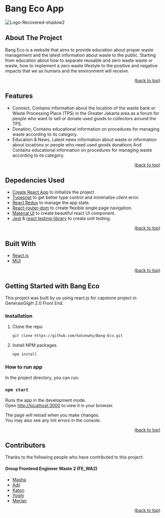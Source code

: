 # Bang Eco App 

<!-- PROJECT LOGO -->
![Logo-Recovered-shadow2](https://user-images.githubusercontent.com/91068303/177029972-6d81fa17-0aa5-42e2-b9ba-c36b2f493ba5.png)

<!-- ABOUT THE PROJECT -->
## About The Project

Bang Eco is a website that aims to provide education about proper waste management and the latest information about waste to the public. Starting from education about how to separate reusable and zero waste waste or waste, how to implement a zero waste lifestyle to the positive and negative impacts that we as humans and the environment will receive.


<p align="right">(<a href="#top">back to top</a>)</p>


## Features

* Connect, Contains information about the location of the waste bank or Waste Processing Place (TPS) in the Greater Jakarta area as a forum for people who want to sell or donate used goods to collectors around the TPS.
* Donation, Contains educational information on procedures for managing waste according to its category.
* Education & News, Latest news information about waste or information about locations or people who need used goods donations And Contains educational information on procedures for managing waste according to its category.


<p align="right">(<a href="#top">back to top</a>)</p>


## Depedencies Used

* [Create React App](https://create-react-app.dev/) to initialize the project.
* [Typesript](https://www.typescriptlang.org/) to get better type control and minimalize client error.
* [React Redux](https://react-redux.js.org/) to manage the app state.
* [React-router-dom](https://reactrouter.com/) to create flexible single page navigation.
* [Material UI](https://mui.com/) to create beautiful react UI component.
* [Jest](https://jestjs.io/) & [react testing-library](https://testing-library.com/) to create unit testing.


<p align="right">(<a href="#top">back to top</a>)</p>

## Built With

* [React.js](https://reactjs.org/)
* [MUI](https://mui.com/)


<p align="right">(<a href="#top">back to top</a>)</p>


<!-- GETTING STARTED -->
## Getting Started with Bang Eco

This project was built by us using react.js for capstone project in GenerasiGigih 2.0 Front End.


### Installation

1. Clone the repo
   ```sh
   git clone https://github.com/katonwhy/Bang-Eco.git
   ```
2. Install NPM packages
   ```sh
   npm install
   ```


### How to run app

In the project directory, you can run:

### `npm start`

Runs the app in the development mode.\
Open [http://localhost:3000](http://localhost:3000) to view it in your browser.

The page will reload when you make changes.\
You may also see any lint errors in the console.

<p align="right">(<a href="#top">back to top</a>)</p>



## Contributors

Thanks to the following people who have contributed to this project:

#### Group Frontend Engineer Waste 2 (FE_WA2)
* [Masha](https://www.linkedin.com/in/mawar-sharon-priskila-towengke-6w52001)
* [Adji](https://www.linkedin.com/in/mohammad-adji-febriansyah-07135919a/)
* [Katon](http://linkedin.com/in/katon-wahyudi-putra/)
* [Yoghi](https://www.linkedin.com/in/yoghi-oktapiansyah-7126681b6/)
* [Merlan](https://www.linkedin.com/in/merlanda-ardiyla-safira-4a977720b/)


<p align="right">(<a href="#top">back to top</a>)</p>
